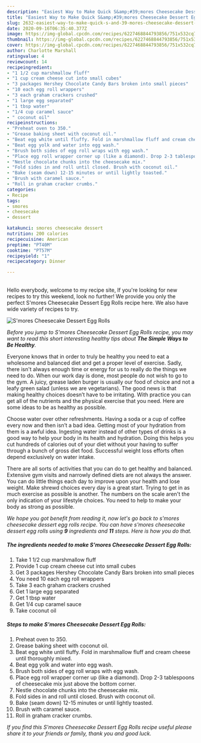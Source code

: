 ```yaml
---
description: "Easiest Way to Make Quick S&amp;#39;mores Cheesecake Dessert Egg Rolls"
title: "Easiest Way to Make Quick S&amp;#39;mores Cheesecake Dessert Egg Rolls"
slug: 2632-easiest-way-to-make-quick-s-and-39-mores-cheesecake-dessert-egg-rolls
date: 2020-09-16T06:35:40.377Z
image: https://img-global.cpcdn.com/recipes/6227468844793856/751x532cq70/smores-cheesecake-dessert-egg-rolls-recipe-main-photo.jpg
thumbnail: https://img-global.cpcdn.com/recipes/6227468844793856/751x532cq70/smores-cheesecake-dessert-egg-rolls-recipe-main-photo.jpg
cover: https://img-global.cpcdn.com/recipes/6227468844793856/751x532cq70/smores-cheesecake-dessert-egg-rolls-recipe-main-photo.jpg
author: Charlotte Marshall
ratingvalue: 4
reviewcount: 14
recipeingredient:
- "1 1/2 cup marshmallow fluff"
- "1 cup cream cheese cut into small cubes"
- "3 packages Hershey Chocolate Candy Bars broken into small pieces"
- "10 each egg roll wrappers"
- "3 each graham crackers crushed"
- "1 large egg separated"
- "1 tbsp water"
- "1/4 cup caramel sauce"
- " coconut oil"
recipeinstructions:
- "Preheat oven to 350."
- "Grease baking sheet with coconut oil."
- "Beat egg white until fluffy. Fold in marshmallow fluff and cream cheese until thoroughly mixed."
- "Beat egg yolk and water into egg wash."
- "Brush both sides of egg roll wraps with egg wash."
- "Place egg roll wrapper corner up (like a diamond). Drop 2-3 tablespoons of cheesecake mix just above the bottom corner."
- "Nestle chocolate chunks into the cheesecake mix."
- "Fold sides in and roll until closed. Brush with coconut oil."
- "Bake (seam down) 12-15 minutes or until lightly toasted."
- "Brush with caramel sauce."
- "Roll in graham cracker crumbs."
categories:
- Recipe
tags:
- smores
- cheesecake
- dessert

katakunci: smores cheesecake dessert 
nutrition: 200 calories
recipecuisine: American
preptime: "PT40M"
cooktime: "PT57M"
recipeyield: "1"
recipecategory: Dinner

---
```

<br>
Hello everybody, welcome to my recipe site, If you're looking for new recipes to try this weekend, look no further! We provide you only the perfect S&#39;mores Cheesecake Dessert Egg Rolls recipe here. We also have wide variety of recipes to try.
<br>


![S&#39;mores Cheesecake Dessert Egg Rolls](https://img-global.cpcdn.com/recipes/6227468844793856/751x532cq70/smores-cheesecake-dessert-egg-rolls-recipe-main-photo.jpg)

<i>Before you jump to S&#39;mores Cheesecake Dessert Egg Rolls recipe, you may want to read this short interesting healthy tips about <strong>The Simple Ways to Be Healthy</strong>.</i>

Everyone knows that in order to truly be healthy you need to eat a wholesome and balanced diet and get a proper level of exercise. Sadly, there isn't always enough time or energy for us to really do the things we need to do. When our work day is done, most people do not wish to go to the gym. A juicy, grease laden burger is usually our food of choice and not a leafy green salad (unless we are vegetarians). The good news is that making healthy choices doesn’t have to be irritating. With practice you can get all of the nutrients and the physical exercise that you need. Here are some ideas to be as healthy as possible.

Choose water over other refreshments. Having a soda or a cup of coffee every now and then isn’t a bad idea. Getting most of your hydration from them is a awful idea. Ingesting water instead of other types of drinks is a good way to help your body in its health and hydration. Doing this helps you cut hundreds of calories out of your diet without your having to suffer through a bunch of gross diet food. Successful weight loss efforts often depend exclusively on water intake.

There are all sorts of activities that you can do to get healthy and balanced. Extensive gym visits and narrowly defined diets are not always the answer. You can do little things each day to improve upon your health and lose weight. Make shrewd choices every day is a great start. Trying to get in as much exercise as possible is another. The numbers on the scale aren't the only indication of your lifestyle choices. You need to help to make your body as strong as possible. 


<i>We hope you got benefit from reading it, now let's go back to s&#39;mores cheesecake dessert egg rolls recipe. You can have s&#39;mores cheesecake dessert egg rolls using <strong>9</strong> ingredients and <strong>11</strong> steps. Here is how you do that.
</i>

##### The ingredients needed to make S&#39;mores Cheesecake Dessert Egg Rolls:

1. Take 1 1/2 cup marshmallow fluff
1. Provide 1 cup cream cheese cut into small cubes
1. Get 3 packages Hershey Chocolate Candy Bars broken into small pieces
1. You need 10 each egg roll wrappers
1. Take 3 each graham crackers crushed
1. Get 1 large egg separated
1. Get 1 tbsp water
1. Get 1/4 cup caramel sauce
1. Take  coconut oil


##### Steps to make S&#39;mores Cheesecake Dessert Egg Rolls:

1. Preheat oven to 350.
1. Grease baking sheet with coconut oil.
1. Beat egg white until fluffy. Fold in marshmallow fluff and cream cheese until thoroughly mixed.
1. Beat egg yolk and water into egg wash.
1. Brush both sides of egg roll wraps with egg wash.
1. Place egg roll wrapper corner up (like a diamond). Drop 2-3 tablespoons of cheesecake mix just above the bottom corner.
1. Nestle chocolate chunks into the cheesecake mix.
1. Fold sides in and roll until closed. Brush with coconut oil.
1. Bake (seam down) 12-15 minutes or until lightly toasted.
1. Brush with caramel sauce.
1. Roll in graham cracker crumbs.


<i>If you find this S&#39;mores Cheesecake Dessert Egg Rolls recipe useful please share it to your friends or family, thank you and good luck.</i>
